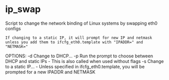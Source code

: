 ip_swap
=======

Script to change the network binding of Linux systems by swapping eth0 configs

	If changing to a static IP, it will prompt for new IP and netmask unless you add them to ifcfg_eth0.template with "IPADDR=" and "NETMASK="

OPTIONS:
   -d
      Change to DHCP...
   -p
      Run the prompt to choose between DHCP and static IPs
       - This is also called when used without flags
   -s
      Change to a static IP...
       - Unless specified in ifcfg_eth0.template, you will be prompted for a new IPADDR and NETMASK
